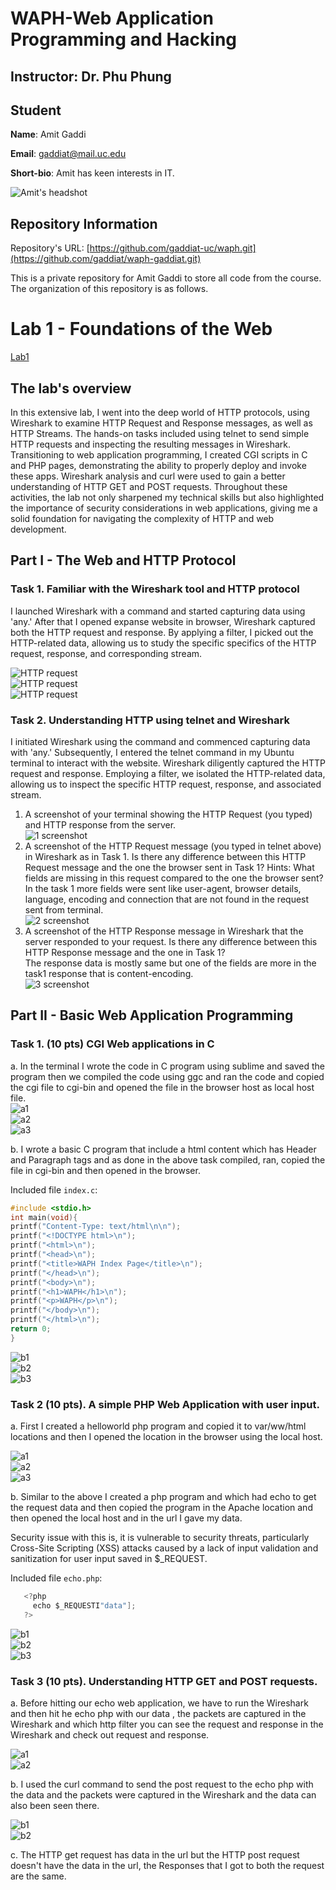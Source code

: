 # WAPH-Web Application Programming and Hacking

## Instructor: Dr. Phu Phung

## Student

**Name**: Amit Gaddi

**Email**: gaddiat@mail.uc.edu

**Short-bio**: Amit has keen interests in IT. 

![Amit's headshot](images/Pic.jpg)

## Repository Information

Repository's URL: [https://github.com/gaddiat-uc/waph.git](https://github.com/gaddiat/waph-gaddiat.git)

This is a private repository for Amit Gaddi to store all code from the course. The organization of this repository is as follows.

# Lab 1 - Foundations of the Web 

[Lab1](https://github.com/gaddiat/waph-gaddiat/tree/main/labs/lab1)

## The lab's overview

In this extensive lab, I went into the deep world of HTTP protocols, using Wireshark to examine HTTP Request and Response messages, as well as HTTP Streams. The hands-on tasks included using telnet to send simple HTTP requests and inspecting the resulting messages in Wireshark. Transitioning to web application programming, I created CGI scripts in C and PHP pages, demonstrating the ability to properly deploy and invoke these apps. Wireshark analysis and curl were used to gain a better understanding of HTTP GET and POST requests. Throughout these activities, the lab not only sharpened my technical skills but also highlighted the importance of security considerations in web applications, giving me a solid foundation for navigating the complexity of HTTP and web development.

## Part I - The Web and HTTP Protocol

### Task 1. Familiar with the Wireshark tool and HTTP protocol

I launched Wireshark with a command and started capturing data using 'any.' After that I opened expanse website in browser, Wireshark captured both the HTTP request and response. By applying a filter, I picked out the HTTP-related data, allowing us to study the specific specifics of the HTTP request, response, and corresponding stream.  

![HTTP request](images/Screenshot1.png)  
![HTTP request](images/Screenshot2.png)  
![HTTP request](images/Screenshot3.png)  

### Task 2. Understanding HTTP using telnet and Wireshark

I initiated Wireshark using the command and commenced capturing data with 'any.' Subsequently, I entered the telnet command in my Ubuntu terminal to interact with the website. Wireshark diligently captured the HTTP request and response. Employing a filter, we isolated the HTTP-related data, allowing us to inspect the specific HTTP request, response, and associated stream.  


  1. A screenshot of your terminal showing the HTTP Request (you typed) and HTTP response from the server.  
![1 screenshot](images/Screenshot20.png)  
  2. A screenshot of the HTTP Request message (you typed in telnet above) in Wireshark as in Task 1. Is there any difference between this HTTP Request message and the one the browser sent in Task 1? Hints: What fields are missing in this request compared to the one the browser sent?  
  In the task 1 more fields were sent like user-agent, browser details, language, encoding and connection that are not found in the request sent from terminal.  
![2 screenshot](images/Screenshot21.png)  
  3. A screenshot of the HTTP Response message in Wireshark that the server responded to your request. Is there any difference between this HTTP Response message and the one in Task 1?  
  The response data is mostly same but one of the fields are more in the task1 response that is content-encoding.  
![3 screenshot](images/Screenshot22.png)  


## Part II - Basic Web Application Programming

###   Task 1. (10 pts) CGI Web applications in C

   a. In the terminal I wrote the code in C program using sublime and saved the program then we compiled the code using ggc and ran the code and copied the cgi file to cgi-bin and opened the file in the browser host as local host file.  
![a1](images/Screenshot4.png)  
![a2](images/Screenshot5.png)  
![a3](images/Screenshot6.png)  

   b. I wrote a basic C program that include a html content which has Header and Paragraph tags and as done in the above task compiled, ran, copied the file in cgi-bin and then opened in the browser.  
   
   Included file `index.c`:  
   ```C
   #include <stdio.h>
   int main(void){
   printf("Content-Type: text/html\n\n");
   printf("<!DOCTYPE html>\n");
   printf("<html>\n");
   printf("<head>\n");
   printf("<title>WAPH Index Page</title>\n");
   printf("</head>\n");
   printf("<body>\n");
   printf("<h1>WAPH</h1>\n");
   printf("<p>WAPH</p>\n");
   printf("</body>\n");
   printf("</html>\n");
   return 0;
}
   ```


![b1](images/Screenshot7.png)  
![b2](images/Screenshot8.png)  
![b3](images/Screenshot9.png)  


###  Task 2 (10 pts). A simple PHP Web Application with user input.

a. First I created a helloworld php program and copied it to var/ww/html locations and then I opened the location in the browser using the local host.  

![a1](images/Screenshot10.png)  
![a2](images/Screenshot11.png)  
![a3](images/Screenshot12.png)  

b. Similar to the above I created a php program and which had echo to get the request data and then copied the program in the Apache location and then opened the local host and in the url I gave my data.  

Security issue with this is, it is vulnerable to security threats, particularly Cross-Site Scripting (XSS) attacks caused by a lack of input validation and sanitization for user input saved in $_REQUEST.  

Included file `echo.php`:
   ```C
      <?php
	    echo $_REQUESTI"data"];
      ?>
   ```

![b1](images/Screenshot13.png)  
![b2](images/Screenshot14.png)  
![b3](images/Screenshot15.png)  


### Task 3 (10 pts). Understanding HTTP GET and POST requests.

a. Before hitting our echo web application, we have to run the Wireshark and then hit he echo php with our data , the packets are captured in the Wireshark and which http filter you can see the request and response in the Wireshark and check out request and response.  

![a1](images/Screenshot16.png)  
![a2](images/Screenshot17.png)  

b. I used the curl command to send the post request to the echo php with the data and the packets were captured in the Wireshark and the data can also been seen there.  

![b1](images/Screenshot18.png)  
![b2](images/Screenshot19.png)  

c. The HTTP get request has data in the url but the HTTP post request doesn't have the data in the url, the Responses that I got to both the request are the same.